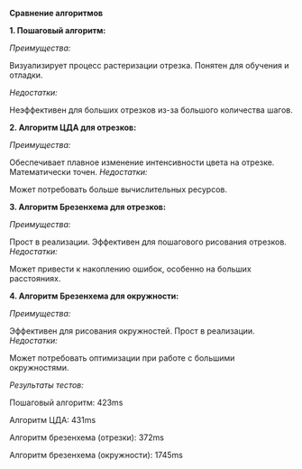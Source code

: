 **Сравнение алгоритмов**

**1. Пошаговый алгоритм:**

_Преимущества:_

Визуализирует процесс растеризации отрезка.
Понятен для обучения и отладки.

_Недостатки:_

Неэффективен для больших отрезков из-за большого количества шагов.

**2. Алгоритм ЦДА для отрезков:**

_Преимущества:_

Обеспечивает плавное изменение интенсивности цвета на отрезке.
Математически точен.
_Недостатки:_

Может потребовать больше вычислительных ресурсов.

**3. Алгоритм Брезенхема для отрезков:**

_Преимущества:_

Прост в реализации.
Эффективен для пошагового рисования отрезков.
_Недостатки:_

Может привести к накоплению ошибок, особенно на больших расстояниях.

**4. Алгоритм Брезенхема для окружности:**

_Преимущества:_

Эффективен для рисования окружностей.
Прост в реализации.
_Недостатки:_

Может потребовать оптимизации при работе с большими окружностями.

_Результаты тестов:_

Пошаговый алгоритм: 423ms

Алгоритм ЦДА: 431ms

Алгоритм брезенхема (отрезки): 372ms

Алгоритм брезенхема (окружности): 1745ms
